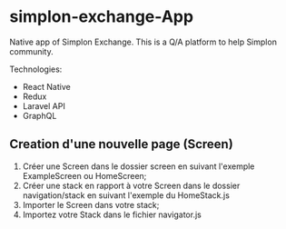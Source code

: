 # simplon-exchange-App

Native app of Simplon Exchange. This is a Q/A platform to help Simplon community.

Technologies: 
- React Native
- Redux
- Laravel API
- GraphQL

## Creation d'une nouvelle page (Screen)
1. Créer une Screen dans le dossier screen en suivant l'exemple ExampleScreen ou HomeScreen;
2. Créer une stack en rapport à votre Screen dans le dossier navigation/stack en suivant l'exemple du HomeStack.js
3. Importer le Screen dans votre stack;
4. Importez votre Stack dans le fichier navigator.js
